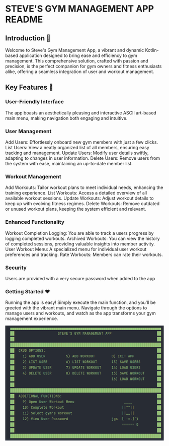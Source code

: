 
# **STEVE'S GYM MANAGEMENT APP README**

## **Introduction 👋**

Welcome to Steve's Gym Management App, a vibrant and dynamic Kotlin-based application designed to bring ease and efficiency to gym management. This comprehensive solution, crafted with passion and precision, is the perfect companion for gym owners and fitness enthusiasts alike, offering a seamless integration of user and workout management.

## Key Features 🫠

### **User-Friendly Interface**

The app boasts an aesthetically pleasing and interactive ASCII art-based main menu, making navigation both engaging and intuitive.

### **User Management**

Add Users: Effortlessly onboard new gym members with just a few clicks.
List Users: View a neatly organized list of all members, ensuring easy tracking and management.
Update Users: Modify user details swiftly, adapting to changes in user information.
Delete Users: Remove users from the system with ease, maintaining an up-to-date member list.

### Workout Management

Add Workouts: Tailor workout plans to meet individual needs, enhancing the training experience.
List Workouts: Access a detailed overview of all available workout sessions.
Update Workouts: Adjust workout details to keep up with evolving fitness regimes.
Delete Workouts: Remove outdated or unused workout plans, keeping the system efficient and relevant.

### Enhanced Functionality

Workout Completion Logging: You are able to track a users progress by logging completed workouts.
Archived Workouts: You can view the history of completed sessions, providing valuable insights into member activity.
User Workout Menu: A specialized menu for individual user workout preferences and tracking.
Rate Workouts: Members can rate their workouts.

### Security

Users are provided with a very secure password when added to the app

### Getting Started ❤️

Running the app is easy! Simply execute the main function, and you'll be greeted with the vibrant main menu. Navigate through the options to manage users and workouts, and watch as the app transforms your gym management experience.

![img_1.png](img_1.png)